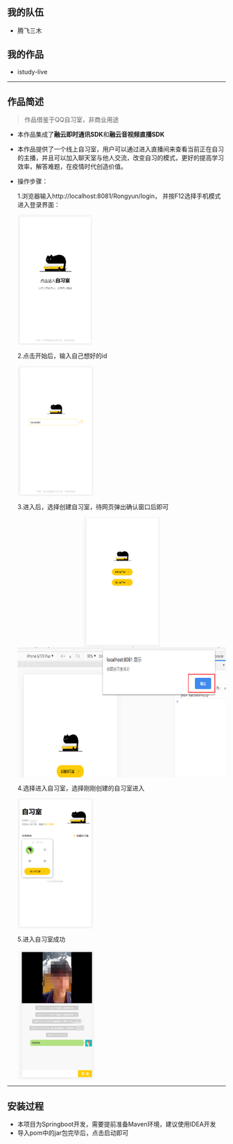 ## 我的队伍

- 腾飞三木

## 我的作品

- istudy-live

---

## 作品简述

> 作品借鉴于QQ自习室，非商业用途

- 本作品集成了**融云即时通讯SDK**和**融云音视频直播SDK**

- 本作品提供了一个线上自习室，用户可以通过进入直播间来查看当前正在自习的主播，并且可以加入聊天室与他人交流，改变自习的模式，更好的提高学习效率，解答难题，在疫情时代创造价值。

- 操作步骤：

   1.浏览器输入http://localhost:8081/Rongyun/login， 并按F12选择手机模式进入登录界面：
   
   <img src="myimages/istudy1.png" height = "300" alt="登录界面" align=center />

   2.点击开始后，输入自己想好的id
   
   <img src="myimages/istudy2.png" height = "300" alt="登录界面" align=center />

   3.进入后，选择创建自习室，待网页弹出确认窗口后即可
   
   <div  align="center">    
    <img src="myimages/istudy3.png" height = "300" alt="创建自习室" align=center />
    <img src="myimages/istudy4.png" height = "300" alt="创建自习室" align=center />
   </div>

   4.选择进入自习室，选择刚刚创建的自习室进入
   
   <img src="myimages/istudy5.png" height = "300" alt="加入自习室" align=center />

   5.进入自习室成功
   
   <img src="myimages/istudy6.png" height = "300" alt="加入自习室" align=center />

---

## 安装过程

- 本项目为Springboot开发，需要提前准备Maven环境，建议使用IDEA开发
- 导入pom中的jar包完毕后，点击启动即可
